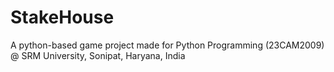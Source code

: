 # StakeHouse
A python-based game project made for Python Programming (23CAM2009) @ SRM University, Sonipat, Haryana, India